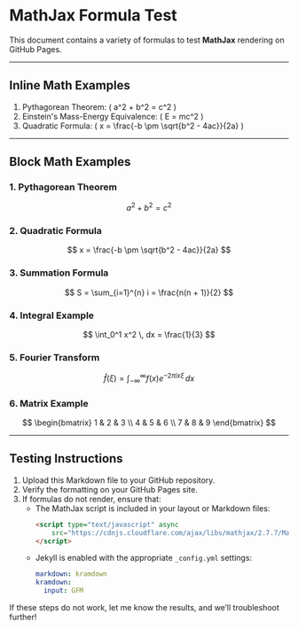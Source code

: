 # MathJax Formula Test

This document contains a variety of formulas to test **MathJax** rendering on GitHub Pages.

---

## **Inline Math Examples**

1. Pythagorean Theorem: \( a^2 + b^2 = c^2 \)  
2. Einstein's Mass-Energy Equivalence: \( E = mc^2 \)  
3. Quadratic Formula: \( x = \frac{-b \pm \sqrt{b^2 - 4ac}}{2a} \)

---

## **Block Math Examples**

### **1. Pythagorean Theorem**
$$
a^2 + b^2 = c^2
$$

### **2. Quadratic Formula**
$$
x = \frac{-b \pm \sqrt{b^2 - 4ac}}{2a}
$$

### **3. Summation Formula**
$$
S = \sum_{i=1}^{n} i = \frac{n(n + 1)}{2}
$$

### **4. Integral Example**
$$
\int_0^1 x^2 \, dx = \frac{1}{3}
$$

### **5. Fourier Transform**
$$
\hat{f}(\xi) = \int_{-\infty}^\infty f(x) e^{-2\pi i x \xi} \, dx
$$

### **6. Matrix Example**
$$
\begin{bmatrix}
1 & 2 & 3 \\
4 & 5 & 6 \\
7 & 8 & 9
\end{bmatrix}
$$

---

## **Testing Instructions**

1. Upload this Markdown file to your GitHub repository.
2. Verify the formatting on your GitHub Pages site.
3. If formulas do not render, ensure that:
   - The MathJax script is included in your layout or Markdown files:
     ```html
     <script type="text/javascript" async
         src="https://cdnjs.cloudflare.com/ajax/libs/mathjax/2.7.7/MathJax.js?config=TeX-MML-AM_CHTML">
     </script>
     ```
   - Jekyll is enabled with the appropriate `_config.yml` settings:
     ```yaml
     markdown: kramdown
     kramdown:
       input: GFM
     ```

If these steps do not work, let me know the results, and we’ll troubleshoot further!
